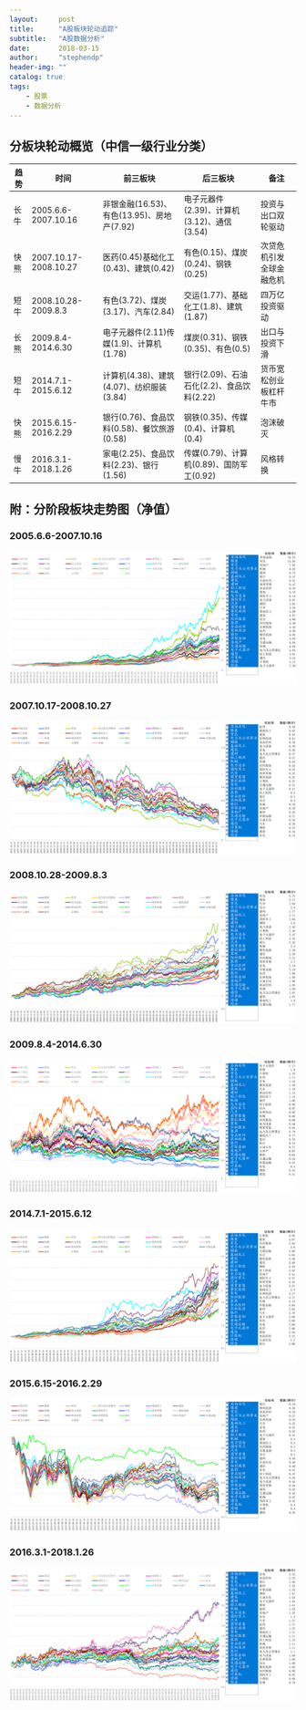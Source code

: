 ```yaml
---
layout:     post
title:      "A股板块轮动追踪"
subtitle:   "A股数据分析"
date:       2018-03-15
author:     "stephendp"
header-img: ""
catalog: true
tags:
    - 股票
    - 数据分析
---
```


## 分板块轮动概览（中信一级行业分类）
| 趋势 | 时间                         | 前三板块                                   | 后三板块                                   | 备注                     |
| ---- | ---------------------------- | ------------------------------------------ | ------------------------------------------ | ------------------------ |
| 长牛 | 2005.6.6-2007.10.16 | 非银金融(16.53)、有色(13.95)、房地产(7.92) | 电子元器件(2.39)、计算机(3.12)、通信(3.54) | 投资与出口双轮驱动       |
| 快熊 | 2007.10.17-2008.10.27 | 医药(0.45)基础化工(0.43)、建筑(0.42)       | 有色(0.15)、煤炭(0.24)、钢铁(0.25)         | 次贷危机引发全球金融危机 |
| 短牛 | 2008.10.28-2009.8.3          | 有色(3.72)、煤炭(3.17)、汽车(2.84)       | 交运(1.77)、基础化工(1.8)、建筑(1.87)      | 四万亿投资驱动           |
| 长熊 | 2009.8.4-2014.6.30           | 电子元器件(2.11)传媒(1.9)、计算机(1.78)    | 煤炭(0.31)、钢铁(0.35)、有色(0.5)     | 出口与投资下滑           |
| 短牛 | 2014.7.1-2015.6.12           | 计算机(4.38)、建筑(4.07)、纺织服装(3.84)   | 银行(2.09)、石油石化(2.2)、食品饮料(2.22)  | 货币宽松创业板杠杆牛市   |
| 快熊 | 2015.6.15-2016.2.29          | 银行(0.76)、食品饮料(0.58)、餐饮旅游(0.58) | 钢铁(0.35)、传媒(0.4)、计算机(0.4)      | 泡沫破灭                 |
| 慢牛 | 2016.3.1-2018.1.26           | 家电(2.25)、食品饮料(2.23)、银行(1.56)     | 传媒(0.79)、计算机(0.89)、国防军工(0.92)   | 风格转换                 |

## 附：分阶段板块走势图（净值）

### 2005.6.6-2007.10.16
![2005.6.6-2007.10.16](../img/bkld1.png)







### 2007.10.17-2008.10.27

![2007.10.17-2008.10.27](../img/bkld2.png)









### 2008.10.28-2009.8.3

![2008.10.28-2009.8.3](../img/bkld3.png)









### 2009.8.4-2014.6.30

![2009.8.4-2014.6.30](../img/bkld4.png)







### 2014.7.1-2015.6.12

![2014.7.1-2015.6.12](../img/bkld5.png)









### 2015.6.15-2016.2.29

![2015.6.15-2016.2.29](../img/bkld6.png)









### 2016.3.1-2018.1.26

![2016.3.1-2018.1.26](../img/bkld7.png)